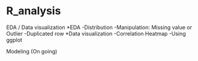# R_analysis
EDA / Data visualization
*EDA
-Distribution 
-Manipulation: Missing value or Outlier
-Duplicated row
*Data visualization
-Correlation Heatmap
-Using ggplot 

Modeling (On going)
